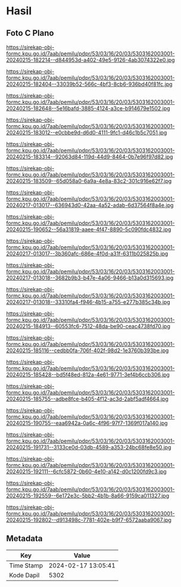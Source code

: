 # Hasil

## Foto C Plano

https://sirekap-obj-formc.kpu.go.id/7aab/pemilu/pdpr/53/03/16/20/03/5303162003001-20240215-182214--d844953d-a402-49e5-9126-4ab3074322e0.jpg

https://sirekap-obj-formc.kpu.go.id/7aab/pemilu/pdpr/53/03/16/20/03/5303162003001-20240215-182404--33039b52-566c-4bf3-8cb6-936bd40f81fc.jpg

https://sirekap-obj-formc.kpu.go.id/7aab/pemilu/pdpr/53/03/16/20/03/5303162003001-20240215-182648--5e16bafd-3885-4124-a3ce-b914679e1502.jpg

https://sirekap-obj-formc.kpu.go.id/7aab/pemilu/pdpr/53/03/16/20/03/5303162003001-20240215-183012--e0cbbe9d-d6d0-4111-9fc1-d46c1b5c7051.jpg

https://sirekap-obj-formc.kpu.go.id/7aab/pemilu/pdpr/53/03/16/20/03/5303162003001-20240215-183314--92063d84-119d-44d9-8464-0b7e96f97d82.jpg

https://sirekap-obj-formc.kpu.go.id/7aab/pemilu/pdpr/53/03/16/20/03/5303162003001-20240215-183509--65d058a0-6a9a-4e8a-83c2-301c916e62f7.jpg

https://sirekap-obj-formc.kpu.go.id/7aab/pemilu/pdpr/53/03/16/20/03/5303162003001-20240217-013017--636943d0-42aa-4a52-adab-6d37564f8a4e.jpg

https://sirekap-obj-formc.kpu.go.id/7aab/pemilu/pdpr/53/03/16/20/03/5303162003001-20240215-190652--56a31819-aaee-4f47-8890-5c090fdc4832.jpg

https://sirekap-obj-formc.kpu.go.id/7aab/pemilu/pdpr/53/03/16/20/03/5303162003001-20240217-013017--3b360afc-686e-4f0d-a31f-6311b025825b.jpg

https://sirekap-obj-formc.kpu.go.id/7aab/pemilu/pdpr/53/03/16/20/03/5303162003001-20240217-013018--3682b9b3-b47e-4a06-9466-b13a0d315693.jpg

https://sirekap-obj-formc.kpu.go.id/7aab/pemilu/pdpr/53/03/16/20/03/5303162003001-20240217-013018--33310fa4-f946-4b15-a755-e277b385c34b.jpg

https://sirekap-obj-formc.kpu.go.id/7aab/pemilu/pdpr/53/03/16/20/03/5303162003001-20240215-184913--60553fc6-7512-48da-be90-ceac4738fd70.jpg

https://sirekap-obj-formc.kpu.go.id/7aab/pemilu/pdpr/53/03/16/20/03/5303162003001-20240215-185116--cedbb0fa-706f-402f-98d2-1e3760b393be.jpg

https://sirekap-obj-formc.kpu.go.id/7aab/pemilu/pdpr/53/03/16/20/03/5303162003001-20240215-185428--bd5f48ed-812a-4e61-9771-3ef4b6ccb306.jpg

https://sirekap-obj-formc.kpu.go.id/7aab/pemilu/pdpr/53/03/16/20/03/5303162003001-20240215-185755--adbe8fce-b405-4f12-ac3d-2abf5adf4664.jpg

https://sirekap-obj-formc.kpu.go.id/7aab/pemilu/pdpr/53/03/16/20/03/5303162003001-20240215-190755--eaa6942a-0a6c-4f96-97f7-1369f017a140.jpg

https://sirekap-obj-formc.kpu.go.id/7aab/pemilu/pdpr/53/03/16/20/03/5303162003001-20240215-191731--3133ce0d-03db-4589-a353-24bc68fe8e50.jpg

https://sirekap-obj-formc.kpu.go.id/7aab/pemilu/pdpr/53/03/16/20/03/5303162003001-20240215-192111--6cfc5872-0b60-4e10-a142-d0c1200fd9c3.jpg

https://sirekap-obj-formc.kpu.go.id/7aab/pemilu/pdpr/53/03/16/20/03/5303162003001-20240215-192559--6e172e3c-5bb2-4b1b-8a66-9159ca011327.jpg

https://sirekap-obj-formc.kpu.go.id/7aab/pemilu/pdpr/53/03/16/20/03/5303162003001-20240215-192802--d913498c-7781-402e-b9f7-6572aaba9067.jpg


## Metadata

| Key        | Value               |
| ---------- | ------------------- |
| Time Stamp | 2024-02-17 13:05:41 |
| Kode Dapil | 5302                |



